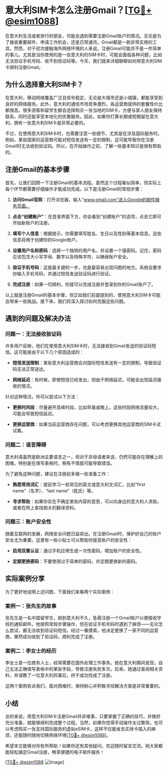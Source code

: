 # 意大利SIM卡怎么注册Gmail？[[TG💪+ @esim1088](https://t.me/s/esim1088)]

在意大利生活或者旅行的朋友，可能会遇到需要注册Gmail账户的情况。无论是为了接收重要邮件、申请工作机会，还是日常通讯，Gmail都是一款非常实用的工具。然而，对于初次接触海外网络环境的人来说，注册Gmail可能并不是一件简单的事儿。尤其是当你使用的是一张意大利的SIM卡时，可能会面临各种问题，比如无法验证手机号码、收不到验证码等。今天，我们就来详细聊聊如何用意大利SIM卡顺利注册Gmail。

## 为什么选择意大利SIM卡？

在意大利，移动网络覆盖广泛且信号稳定，无论是大城市还是小城镇，都能享受到良好的网络服务。此外，意大利的通信市场竞争激烈，各运营商提供的套餐性价比都很高，很多游客和留学生都会选择购买一张当地的SIM卡，方便与家人朋友保持联系，同时还能享受本地化的优惠服务。因此，如果你打算长期或短期留在意大利，拥有一张意大利SIM卡是非常必要的。

不过，在使用意大利SIM卡时，也需要注意一些细节，尤其是在涉及国际服务时。例如，某些国家的运营商可能对短信发送有一定的限制，这可能导致你在注册Gmail时无法收到验证码。所以，在开始操作之前，了解一些基本知识是很有帮助的。

## 注册Gmail的基本步骤

首先，让我们回顾一下注册Gmail的基本流程。虽然这个过程看似简单，但实际上每个环节都需要仔细操作才能成功完成。以下是注册Gmail的常规步骤：

1. **访问Gmail官网**：打开浏览器，输入“www.gmail.com”进入Google的邮件服务页面。
   
2. **点击“创建账户”**：在登录界面下方，你会看到“创建账户”的选项，点击它即可开始新账户的注册。

3. **填写个人信息**：根据提示，你需要填写姓名、生日以及性别等基本信息。这些信息将用于创建你的Google账户。

4. **设置用户名和密码**：选择一个独特的用户名，并设置一个强密码。记住，密码应该包含大小写字母、数字以及特殊字符，以确保账户安全。

5. **验证手机号码**：这是最关键的一步，也是最容易出现问题的地方。系统会要求你输入手机号码，并通过短信发送验证码进行验证。

6. **完成注册**：如果一切顺利，你就可以完成注册并登录到你的Gmail账户了。

以上就是注册Gmail的基本步骤，但正如我们前面提到的，使用意大利SIM卡可能会带来一些挑战。接下来，我们将深入探讨如何克服这些问题。

## 遇到的问题及解决办法

### 问题一：无法接收验证码

许多用户反映，他们在使用意大利SIM卡时，无法接收到Gmail发送的验证码短信。这可能是由于以下几个原因造成的：

- **短信发送限制**：某些意大利运营商会对国际短信发送有一定的限制，导致验证码无法正常送达。
  
- **网络延迟**：有时候，即使短信已经发出，但由于网络延迟，可能会出现延迟接收的情况。

针对这种情况，你可以尝试以下方法：

- **更换时间段**：尽量避开高峰时段，比如早晨或晚上，这些时段网络流量较大，可能会导致短信延迟。
  
- **更换运营商**：如果当前运营商存在问题，可以考虑更换其他运营商的SIM卡试试看。

### 问题二：语言障碍

意大利语虽然是欧洲主要语言之一，但对于非母语者来说，仍然可能存在理解上的困难。特别是在填写表格时，稍有不慎就可能导致错误。

为了避免这种问题，建议在注册前多做一些准备工作：

- **熟悉常用词汇**：提前学习一些常见的英文或意大利文词汇，比如“first name”（名字）、“last name”（姓氏）等。
  
- **寻求帮助**：如果你实在不确定某些内容的意思，可以向身边的意大利人求助，或者在网上查找相关的翻译资料。

### 问题三：账户安全性

随着互联网的发展，网络安全问题日益突出。在注册Gmail时，保护好自己的账户安全尤为重要。这里有一些小贴士可以帮助你提高账户的安全性：

- **启用双重认证**：通过手机应用生成一次性密码，增加账户的安全性。
  
- **定期更换密码**：不要使用过于简单的密码，并定期更换新的密码。

## 实际案例分享

为了更好地说明上述问题，下面我们来看两个实际案例：

### 案例一：张先生的故事

张先生是一名中国留学生，刚到意大利不久，急需注册一个Gmail账户以便接收学校的通知邮件。他按照常规步骤操作，但在验证手机号码时遇到了麻烦——无论怎么尝试，都无法收到验证码短信。经过一番摸索，他决定更换了一家不同的运营商，果然成功收到了验证码，顺利完成了注册。

### 案例二：李女士的经历

李女士是一位商务人士，经常需要在国外处理工作事务。她在意大利期间发现，自己无法正确填写表格中的某些字段，导致注册失败多次。后来，她通过查阅相关资料，并请教了一位意大利同事后，终于成功完成了注册。

这两个案例告诉我们，面对困难时，保持耐心并积极寻找解决方案是非常重要的。

## 小结

总的来说，用意大利SIM卡注册Gmail并非难事，只要掌握了正确的技巧，并做好充分准备，就能够顺利完成整个过程。当然，如果你觉得手动操作太过繁琐，也可以考虑购买一张支持国际服务的虚拟eSIM卡，这样不仅能省去实体卡插入的麻烦，还能随时随地切换网络环境[[TG💪+ @esim1088](https://t.me/s/esim1088)]。

希望本文能够对你有所帮助！如果你还有其他疑问，欢迎随时留言交流。祝大家都能轻松搞定Gmail注册，畅享便捷的电子邮件服务！

[[TG💪+ @esim1088](https://t.me/s/esim1088) ![Image](https://i.postimg.cc/4NQfJmqS/Snipaste-2025-05-13-00-14-12.png)]